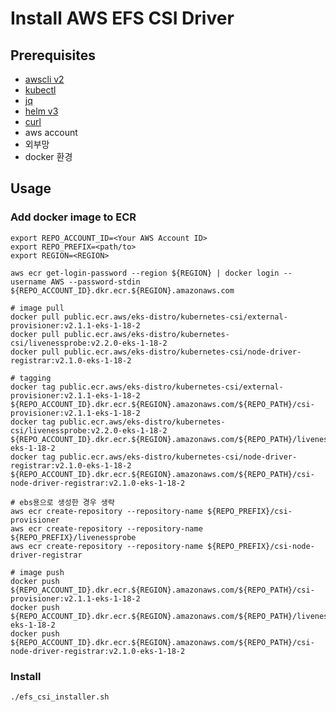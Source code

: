 # Install AWS EFS CSI Driver

## Prerequisites

- [awscli v2](https://docs.aws.amazon.com/ko_kr/cli/latest/userguide/install-cliv2.html)
- [kubectl](https://docs.aws.amazon.com/ko_kr/eks/latest/userguide/install-kubectl.html)
- [jq](https://stedolan.github.io/jq/download/)
- [helm v3](https://helm.sh/ko/docs/intro/install/)
- [curl](https://curl.se/download.html)
- aws account
- 외부망
- docker 환경

## Usage

### Add docker image to ECR

```shell
export REPO_ACCOUNT_ID=<Your AWS Account ID>
export REPO_PREFIX=<path/to>
export REGION=<REGION>

aws ecr get-login-password --region ${REGION} | docker login --username AWS --password-stdin ${REPO_ACCOUNT_ID}.dkr.ecr.${REGION}.amazonaws.com

# image pull
docker pull public.ecr.aws/eks-distro/kubernetes-csi/external-provisioner:v2.1.1-eks-1-18-2
docker pull public.ecr.aws/eks-distro/kubernetes-csi/livenessprobe:v2.2.0-eks-1-18-2
docker pull public.ecr.aws/eks-distro/kubernetes-csi/node-driver-registrar:v2.1.0-eks-1-18-2

# tagging
docker tag public.ecr.aws/eks-distro/kubernetes-csi/external-provisioner:v2.1.1-eks-1-18-2                    ${REPO_ACCOUNT_ID}.dkr.ecr.${REGION}.amazonaws.com/${REPO_PATH}/csi-provisioner:v2.1.1-eks-1-18-2
docker tag public.ecr.aws/eks-distro/kubernetes-csi/livenessprobe:v2.2.0-eks-1-18-2                      ${REPO_ACCOUNT_ID}.dkr.ecr.${REGION}.amazonaws.com/${REPO_PATH}/livenessprobe:v2.2.0-eks-1-18-2
docker tag public.ecr.aws/eks-distro/kubernetes-csi/node-driver-registrar:v2.1.0-eks-1-18-2          ${REPO_ACCOUNT_ID}.dkr.ecr.${REGION}.amazonaws.com/${REPO_PATH}/csi-node-driver-registrar:v2.1.0-eks-1-18-2

# ebs용으로 생성한 경우 생략
aws ecr create-repository --repository-name ${REPO_PREFIX}/csi-provisioner
aws ecr create-repository --repository-name ${REPO_PREFIX}/livenessprobe
aws ecr create-repository --repository-name ${REPO_PREFIX}/csi-node-driver-registrar

# image push
docker push ${REPO_ACCOUNT_ID}.dkr.ecr.${REGION}.amazonaws.com/${REPO_PATH}/csi-provisioner:v2.1.1-eks-1-18-2
docker push ${REPO_ACCOUNT_ID}.dkr.ecr.${REGION}.amazonaws.com/${REPO_PATH}/livenessprobe:v2.2.0-eks-1-18-2
docker push ${REPO_ACCOUNT_ID}.dkr.ecr.${REGION}.amazonaws.com/${REPO_PATH}/csi-node-driver-registrar:v2.1.0-eks-1-18-2
```

### Install

```shell
./efs_csi_installer.sh
```
